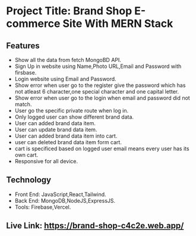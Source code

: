 # Project Title: Brand Shop E-commerce Site With MERN Stack


## Features

- Show all the data from fetch MongoBD API.
- Sign Up in website using Name,Photo URL,Email and Password with firsbase.
- Login website using Email and Password.
- Show error when user go to the register give the password which has not atleast 6 character,one special character and one capital letter.
- Show error when user go to the login when email and password  did not match.
- User go the specific private route when log in.
- Only logged user can show different brand data.
- User can added brand data item.
- User can update brand data item.
- User can added brand data item into cart.
- user can deleted brand data item form cart.
- cart is specificed based on logged user email means every user has its own cart.
- Responsive for all device.

## Technology

- Front End: JavaScript,React,Tailwind.
- Back End: MongoDB,NodeJS,ExpressJS.
- Tools: Firebase,Vercel.

## Live Link: https://brand-shop-c4c2e.web.app/




